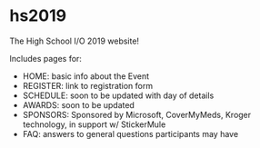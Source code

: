 # hs2019
The High School I/O 2019 website!

Includes pages for:

* HOME: basic info about the Event
* REGISTER: link to registration form
* SCHEDULE: soon to be updated with day of details
* AWARDS: soon to be updated
* SPONSORS: Sponsored by Microsoft, CoverMyMeds, Kroger technology, in support w/ StickerMule
* FAQ: answers to general questions participants may have
